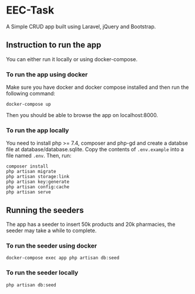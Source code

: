 # EEC-Task

A Simple CRUD app built using Laravel, jQuery and Bootstrap.

## Instruction to run the app

You can either run it locally or using docker-compose.

### To run the app using docker

Make sure you have docker and docker compose installed and then run the following command:

```
docker-compose up
```

Then you should be able to browse the app on localhost:8000.

### To run the app locally

You need to install php >= 7.4, composer and php-gd and create a databse file at database/database.sqlite. Copy the contents of `.env.example` into a file named `.env`. Then, run:

```
composer install
php artisan migrate
php artisan storage:link
php artisan key:generate
php artisan config:cache
php artisan serve
```

## Running the seeders

The app has a seeder to insert 50k products and 20k pharmacies, the seeder may take a while to complete.

### To run the seeder using docker

```
docker-compose exec app php artisan db:seed
```

### To run the seeder locally

```
php artisan db:seed
```
